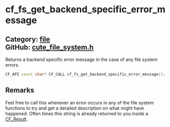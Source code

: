 [](../header.md ':include')

# cf_fs_get_backend_specific_error_message

Category: [file](/api_reference?id=file)  
GitHub: [cute_file_system.h](https://github.com/RandyGaul/cute_framework/blob/master/include/cute_file_system.h)  
---

Returns a backend specific error message in the case of any file system errors.

```cpp
CF_API const char* CF_CALL cf_fs_get_backend_specific_error_message();
```

## Remarks

Feel free to call this whenever an error occurs in any of the file system functions to try and get a detailed description
on what might have happened. Often times this string is already returned to you inside a [CF_Result](/utility/cf_result.md).

